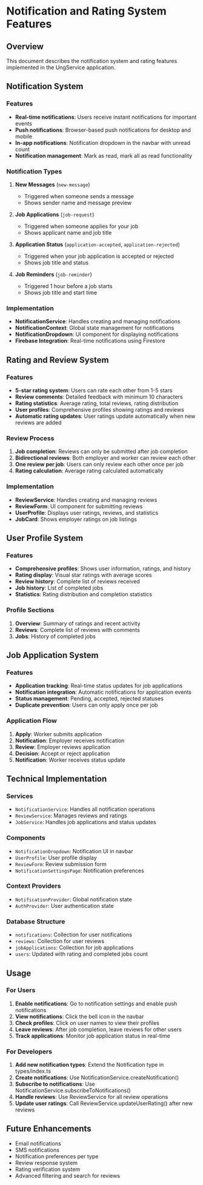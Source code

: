# Notification and Rating System Features

## Overview
This document describes the notification system and rating features implemented in the UngService application.

## Notification System

### Features
- **Real-time notifications**: Users receive instant notifications for important events
- **Push notifications**: Browser-based push notifications for desktop and mobile
- **In-app notifications**: Notification dropdown in the navbar with unread count
- **Notification management**: Mark as read, mark all as read functionality

### Notification Types
1. **New Messages** (`new-message`)
   - Triggered when someone sends a message
   - Shows sender name and message preview

2. **Job Applications** (`job-request`)
   - Triggered when someone applies for your job
   - Shows applicant name and job title

3. **Application Status** (`application-accepted`, `application-rejected`)
   - Triggered when your job application is accepted or rejected
   - Shows job title and status

4. **Job Reminders** (`job-reminder`)
   - Triggered 1 hour before a job starts
   - Shows job title and start time

### Implementation
- **NotificationService**: Handles creating and managing notifications
- **NotificationContext**: Global state management for notifications
- **NotificationDropdown**: UI component for displaying notifications
- **Firebase Integration**: Real-time notifications using Firestore

## Rating and Review System

### Features
- **5-star rating system**: Users can rate each other from 1-5 stars
- **Review comments**: Detailed feedback with minimum 10 characters
- **Rating statistics**: Average rating, total reviews, rating distribution
- **User profiles**: Comprehensive profiles showing ratings and reviews
- **Automatic rating updates**: User ratings update automatically when new reviews are added

### Review Process
1. **Job completion**: Reviews can only be submitted after job completion
2. **Bidirectional reviews**: Both employer and worker can review each other
3. **One review per job**: Users can only review each other once per job
4. **Rating calculation**: Average rating calculated automatically

### Implementation
- **ReviewService**: Handles creating and managing reviews
- **ReviewForm**: UI component for submitting reviews
- **UserProfile**: Displays user ratings, reviews, and statistics
- **JobCard**: Shows employer ratings on job listings

## User Profile System

### Features
- **Comprehensive profiles**: Shows user information, ratings, and history
- **Rating display**: Visual star ratings with average scores
- **Review history**: Complete list of reviews received
- **Job history**: List of completed jobs
- **Statistics**: Rating distribution and completion statistics

### Profile Sections
1. **Overview**: Summary of ratings and recent activity
2. **Reviews**: Complete list of reviews with comments
3. **Jobs**: History of completed jobs

## Job Application System

### Features
- **Application tracking**: Real-time status updates for job applications
- **Notification integration**: Automatic notifications for application events
- **Status management**: Pending, accepted, rejected statuses
- **Duplicate prevention**: Users can only apply once per job

### Application Flow
1. **Apply**: Worker submits application
2. **Notification**: Employer receives notification
3. **Review**: Employer reviews application
4. **Decision**: Accept or reject application
5. **Notification**: Worker receives status update

## Technical Implementation

### Services
- `NotificationService`: Handles all notification operations
- `ReviewService`: Manages reviews and ratings
- `JobService`: Handles job applications and status updates

### Components
- `NotificationDropdown`: Notification UI in navbar
- `UserProfile`: User profile display
- `ReviewForm`: Review submission form
- `NotificationSettingsPage`: Notification preferences

### Context Providers
- `NotificationProvider`: Global notification state
- `AuthProvider`: User authentication state

### Database Structure
- `notifications`: Collection for user notifications
- `reviews`: Collection for user reviews
- `jobApplications`: Collection for job applications
- `users`: Updated with rating and completed jobs count

## Usage

### For Users
1. **Enable notifications**: Go to notification settings and enable push notifications
2. **View notifications**: Click the bell icon in the navbar
3. **Check profiles**: Click on user names to view their profiles
4. **Leave reviews**: After job completion, leave reviews for other users
5. **Track applications**: Monitor job application status in real-time

### For Developers
1. **Add new notification types**: Extend the Notification type in types/index.ts
2. **Create notifications**: Use NotificationService.createNotification()
3. **Subscribe to notifications**: Use NotificationService.subscribeToNotifications()
4. **Handle reviews**: Use ReviewService for all review operations
5. **Update user ratings**: Call ReviewService.updateUserRating() after new reviews

## Future Enhancements
- Email notifications
- SMS notifications
- Notification preferences per type
- Review response system
- Rating verification system
- Advanced filtering and search for reviews 